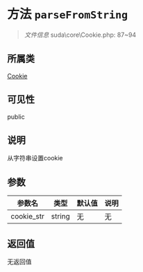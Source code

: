 # 方法 `parseFromString`

> *文件信息* suda\core\Cookie.php: 87~94

## 所属类 

[Cookie](../Cookie.md)

## 可见性

public

## 说明

从字符串设置cookie

## 参数


| 参数名 | 类型 | 默认值 | 说明 |
|--------|-----|-------|-------|
| cookie_str |  string | 无 | 无 |



## 返回值

无返回值
